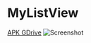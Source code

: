# MyListView
[APK GDrive](https://drive.google.com/drive/folders/1QhhTCDpnTcKNkFdoI1wGqzAEdBtfbiUk?usp=sharing)
![Screenshot](https://user-images.githubusercontent.com/55836689/95818722-b9c15f00-0d4e-11eb-9bfe-ef91743e9f02.jpg)
